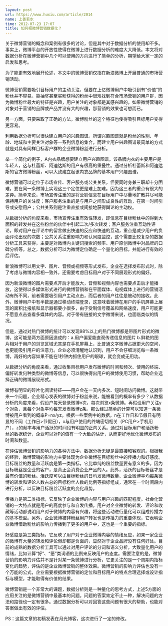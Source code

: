```yaml
---
layout: post
url: https://www.huxiu.com/article/2014
name: 上善若水
time: 2012-07-23 17:07
title: 如何把微博营销数据化？
---
```

关于微博营销的概念和案例有很多的讨论，但是其中对于数据分析的使用却不多。事实上，微博平台的开放性使得在微博上进行数据分析的难度大大降低。本文将对数据分析在微博营销中几个可以使用的方向进行了简单的分析，期望给大家一定的启发和思考。

为了能更有效地展开论述，本文中的微博营销仅指在新浪微博上开展普通的市场营销活动。

微博营销需要吸引目标用户的主动关注，但要在上亿微博用户中吸引到有“价值”的粉丝并不容易。靠抽奖甚至买粉获得的粉丝中很难找到符合市场营销的用户群，因为微博粉丝最大的特征是兴趣，用户关注的对象都是其感兴趣的，如果微博营销的对象对于营销的品牌或产品并没有大的兴趣，那营销的效果也可想而已。

另一方面，只要采取了正确的方法，微博粉丝的这个特征也使得吸引目标用户变得更容易。

利用数据分析可以很快建立用户的兴趣图谱。所谓兴趣图谱就是粉丝的性别、年龄、地域和主要关注对象等一系列信息的集合，而建立用户兴趣图谱最简单的方式就是对具有同样目标客户群的企业微博粉丝进行分析。

举一个简化的例子，A内衣品牌想要建立用户兴趣图谱。该品牌内衣的主要用户是年轻人，这与杜蕾斯、阿迪达斯的用户有很高的重叠性。通过分析杜蕾斯和阿迪达斯的官方微博粉丝，可以大致建立起该内衣品牌的基本用户兴趣图谱。

微博营销可以定位于市场宣传、客户服务或公关关系，但要同时身兼三职却十分困难，要在同一条微博上实现这三个定位更是难上加难。因为这三者的重点有很大的差异。简单来说，市场宣传注重的是将营销信息在目标用户中尽量地扩散并尽可能保持用户的关注度；客户服务注重的是与用户之间形成良性的互动，在第一时间引导或安慰用户；公共关系则是注重直接或间接地获得舆论的主动权。

从数据分析的角度来看，市场宣传注重有效性转发，即信息在目标粉丝中的得到大面积的转发并在这些粉丝的伙伴中引起二次/多次转发；客户服务注重互动性评论，即对用户在评论中的留言做出快速的反应和快速的互动，重点是减少用户的负面评论出现的次数；公共关系注重影响力和认同度监控，这个需要比较复杂的数据分析工具来获得，主要是对微博内关键词搜索的频率、用户原创微博中对品牌的口碑分析等。总之，数据分析可以为微博定位确定一个量化的目标，并能进行有效的后评估。

新浪微博可以用文字、图片、音频或视频等形式发布，企业在选择发布形式时，除了考虑与微博内容相一致外，还需要考虑目标用户对于不同展现形式的偏好。

因为新浪微博的图片需要点开后才能放大，音频和视频内容也需要点击后才能播放，这使得以多媒体形式进行的微博营销和在平面媒体、电视媒体上进行的营销活动有所不同，前者需要吸引用户主动点击，而后者的用户往往是被动的接收。此外，微博用户中有半数是通过移动终端登录，这意味着微博在用户的手机屏幕上展现的面积比报纸和显示器都要小很多，由于受制信号覆盖和网络速度，用户可能更不愿意点击查看多媒体的内容。对于带有链接的文字微博来说，也面临类似的情况。

但是，通过对热门微博的统计可以发现98%以上的热门微博都是带图片形式的微博，这可能是两方面原因造成的：a.用户偏爱能直观传递信息的图片 b.鲜艳的图片相对于用户的浏览区域尤其是在手机屏幕上，比普通文字微博占据更大的空间，也更能吸引用户的注意力。企业必须清醒地认识到，用户不会仔细浏览每一条微博，再好的内容如果不能在1秒钟内抓住用户的眼球，就会变成无用功。

从数据分析的角度来看，通过收集目标用户发布微博的时间和频次、使用的终端、偏好转发何种类型的微博等信息，可以很快得出用户的微博使用习惯，帮助企业选择正确的微博展现形式。

微博有明显的碎片化阅读特征——用户会在一天内多次、短时间访问微博。这就带来一个问题，企业精心发表的微博对于粉丝来说，能被看到的概率有多少？从数据分析的角度来看，假设户每天登录微博n次，每次浏览x条微博。再假设用户关注y个对象，且每个对象平均每天发表微博z条。那么经过简单的计算可以知道一条微博被用户看到的概率P=nx/yz。根据一些案例中的数据，n在工作日和节假日有明显的不同（工作日>节假日），x与用户使用的终端密切相关（PC用户>手机用户），z的频率与用户活跃的时间段有明显的正向关系。通过对目标用户和活跃粉丝的数据统计，企业可以对P的值有一个大致的估计，从而更好地优化微博发布的时间和数量。

在评估微博营销的影响力的各种方法中，数据分析无疑是最直接和客观的。根据我的经验，微博营销的影响力主要体现为企业微博在目标粉丝中的传播力和好感度。目标粉丝的数量和活跃度是第一类指标，它比单纯的粉丝数量要有意义的多。因为目标粉丝是企业的客户，是真正会消费企业产品的人。此外，活跃的目标粉丝才是最有价值的粉丝。活跃度可以由目标粉丝的日均发微博数量、企业微博平均每条微博的转发和评论人数占总的目标粉丝人数的比例等指标组成，通常在一个时间段内进行分析，以反映目标粉丝活跃度的变化趋势。

传播力是第二类指标，它反映了企业微博的内容与用户兴趣的匹配程度。社会化营销的一大特点就是用户的高度参与和自发传播。用户对企业微博的转发、评论和收藏等活动都说明用户对于微博的内容有兴趣，将这些活动进行量化可以组成传播力的基本模型。另外，企业微博被非粉丝用户转发也是传播力的重要体现，它表明企业微博借助粉丝的影响力传播到了更多的用户中，这也是一个重要的指标。

好感度是第三类指标，它反映了用户对于企业微博内容的情绪反应，如果一家企业的微博有大量的转发和评论但却都是负面的，显然对于企业品牌没有任何好处。目前的成熟的数据分析工具可以通过对用户评论的分词和语义分析，大致量化用户的情绪，比如计算“好”、“恶”类词语的比例来反映用户的态度。需要注意的是，微博营销的影响力评估并不是针对某一条微博进行分析，它更关注的是一个周期内指标变化的趋势，评估的是企业微博营销的整体效果。微博营销的影响力评估也没有一个万能的公式，企业需要根据微博营销的定位和目标用户的特点合理选择或设计指标与模型，才能取得有价值的结果。

微博营销是一个非常大的课题，数据分析则是一种量化的思考方式，上述5方面的应用关注的是微博营销中最基本的问题。问题的答案肯定不止一种，解决问题的方法和路径也一定有很多。通过数据分析可以对回答这些问题有很大的帮助，也能对答案做出有效的评估。

PS：这篇文章的初稿发表在月光博客，这次进行了一定的修改。

